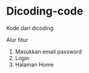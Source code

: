 # Dicoding-code
Kode dari dicoding


Alur fitur
1. Masukkan email password
2. Login
3. Halaman Home
